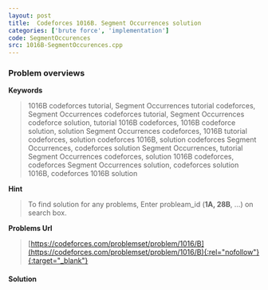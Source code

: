 ```yaml
---
layout: post
title:  Codeforces 1016B. Segment Occurrences solution
categories: ['brute force', 'implementation']
code: SegmentOccurences
src: 1016B-SegmentOccurences.cpp
---
```

### **Problem overviews**

**Keywords**
> 1016B codeforces tutorial, Segment Occurrences tutorial codeforces, Segment Occurrences codeforces tutorial, Segment Occurrences codeforce solution, tutorial 1016B codeforces, 1016B codeforce solution, solution Segment Occurrences codeforces, 1016B tutorial codeforces, solution codeforces 1016B, solution codeforces Segment Occurrences, codeforces solution Segment Occurrences, tutorial Segment Occurrences codeforces, solution 1016B codeforces, codeforces Segment Occurrences solution, codeforces solution 1016B, codeforces 1016B solution

**Hint**
> To find solution for any problems, Enter probleam_id (**1A, 28B**, ...) on search box. 

**Problems Url**
> [https://codeforces.com/problemset/problem/1016/B](https://codeforces.com/problemset/problem/1016/B){:rel="nofollow"}{:target="_blank"}

#### **Solution**



